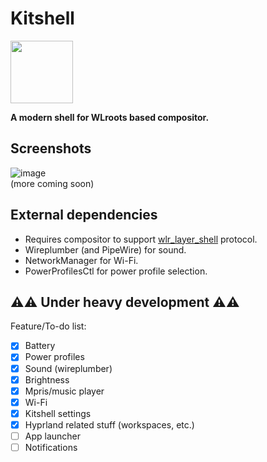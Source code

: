 # Kitshell  
<img src="https://github.com/user-attachments/assets/27ebc89e-01f4-4b81-903a-e21312aa9a3e" width="100" height="100">  

**A modern shell for WLroots based compositor.**

## Screenshots
![image](https://github.com/user-attachments/assets/a9d98b27-c8f6-40eb-a6dd-2cc628408fc2)  
(more coming soon)

## External dependencies

- Requires compositor to support [wlr_layer_shell](https://wayland.app/protocols/wlr-layer-shell-unstable-v1) protocol.
- Wireplumber (and PipeWire) for sound.
- NetworkManager for Wi-Fi.
- PowerProfilesCtl for power profile selection.

## ⚠️⚠️ Under heavy development ⚠️⚠️

Feature/To-do list:

- [X] Battery
- [X] Power profiles
- [X] Sound (wireplumber)
- [X] Brightness
- [X] Mpris/music player
- [X] Wi-Fi
- [X] Kitshell settings
- [X] Hyprland related stuff (workspaces, etc.)
- [ ] App launcher
- [ ] Notifications
